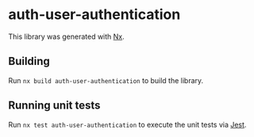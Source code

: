 # auth-user-authentication

This library was generated with [Nx](https://nx.dev).

## Building

Run `nx build auth-user-authentication` to build the library.

## Running unit tests

Run `nx test auth-user-authentication` to execute the unit tests via [Jest](https://jestjs.io).
